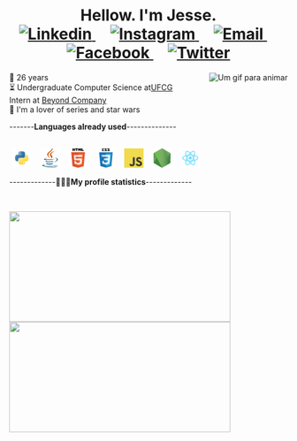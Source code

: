 <div align="center">
  <h1>
    Hellow. I'm Jesse.
    <!-- <img
      alt="Olá!"
      src="https://media.giphy.com/media/f5qNV3rAAooViWSWQ7/giphy.gif"
      width="45px"
    /> -->
    <br />
    <a target="_blank" href="https://www.linkedin.com/in/jessemonteiro/">
      <img
        alt="Linkedin"
        width="22px"
        src="https://raw.githubusercontent.com/HigorSnt/HigorSnt/1b6fab456bd620dc4ca1de9632218c54d967626d/.github/linkedin.svg"
      /> </a
    >&nbsp;&nbsp;&nbsp;
    <a target="_blank" href="https://www.instagram.com/jessemonteirojp/">
      <img
        alt="Instagram"
        width="22px"
        src="https://raw.githubusercontent.com/HigorSnt/HigorSnt/1b6fab456bd620dc4ca1de9632218c54d967626d/.github/instagram.svg"
      /> </a
    >&nbsp;&nbsp;&nbsp;
    <a target="_blank" href="mailto:jesse.ferreira@ccc.ufcg.edu.br">
      <img
        alt="Email"
        width="22px"
        src="https://raw.githubusercontent.com/HigorSnt/HigorSnt/1b6fab456bd620dc4ca1de9632218c54d967626d/.github/gmail.svg"
      /> </a
    >&nbsp;&nbsp;&nbsp;
    <a target="_blank" href="https://fb.com/jessemonteiro">
      <img
        alt="Facebook"
        width="22px"
        src="https://raw.githubusercontent.com/HigorSnt/HigorSnt/1b6fab456bd620dc4ca1de9632218c54d967626d/.github/facebook.svg"
      /> </a
    >&nbsp;&nbsp;&nbsp;
    <a target="_blank" href="https://twitter.com/jessemonteirojp">
      <img
        alt="Twitter"
        width="22px"
        src="https://raw.githubusercontent.com/HigorSnt/HigorSnt/1b6fab456bd620dc4ca1de9632218c54d967626d/.github/twitter.svg"
      />
    </a>
  </h1>
</div>

<img
  align="right"
  alt="Um gif para animar"
  src="https://media0.giphy.com/media/3owzWkGtQ3us1pV0qc/giphy.gif"
  height="140px"
/>

🎂 26 years<br> 
⏳ Undergraduate Computer Science at[UFCG](https://portal.ufcg.edu.br/) <br>
Intern at [Beyond Company](https://github.com/byndcloud)<br>
🍿 I'm a lover of series and star wars <br>

-------**Languages already used**--------------

<br />
<div align="center">
  <img
    height="35"
    src="https://raw.githubusercontent.com/github/explore/80688e429a7d4ef2fca1e82350fe8e3517d3494d/topics/python/python.png"
  />&nbsp;&nbsp;&nbsp;
  <img
    height="35"
    src="https://raw.githubusercontent.com/github/explore/80688e429a7d4ef2fca1e82350fe8e3517d3494d/topics/java/java.png"
  />&nbsp;&nbsp;&nbsp;
  <img
    height="35"
    src="https://raw.githubusercontent.com/github/explore/80688e429a7d4ef2fca1e82350fe8e3517d3494d/topics/html/html.png"
  />&nbsp;&nbsp;&nbsp;
  <img
    height="35"
    src="https://raw.githubusercontent.com/github/explore/80688e429a7d4ef2fca1e82350fe8e3517d3494d/topics/css/css.png"
  />&nbsp;&nbsp;&nbsp;
  <img
    height="35"
    src="https://raw.githubusercontent.com/github/explore/80688e429a7d4ef2fca1e82350fe8e3517d3494d/topics/javascript/javascript.png"
  />&nbsp;&nbsp;&nbsp;
  <img
    height="35"
    src="https://raw.githubusercontent.com/github/explore/80688e429a7d4ef2fca1e82350fe8e3517d3494d/topics/nodejs/nodejs.png"
  />&nbsp;&nbsp;&nbsp;
  <img
    height="35"
    src="https://raw.githubusercontent.com/github/explore/80688e429a7d4ef2fca1e82350fe8e3517d3494d/topics/react/react.png"
  />&nbsp;&nbsp;&nbsp;
</div>

-------------**🕵🏼‍♂️My profile statistics**-------------

<br />

<img
  align="left"
  src="https://github-readme-stats.vercel.app/api?username=jessemonteiro&show_icons=true&theme=dark"
  width="400px"
  height="200px"
/>
<img
  align="left"
  src="https://github-readme-stats.vercel.app/api/top-langs/?username=jessemonteiro&layout=compact&theme=dark"
  width="400px"
  height="200px"
/>
